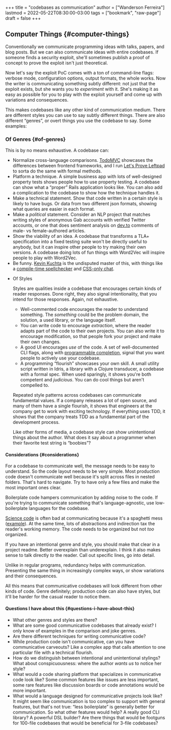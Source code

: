 +++
title = "codebases as communication"
author = ["Wanderson Ferreira"]
lastmod = 2022-05-22T08:30:00-03:00
tags = ["bookmark", "raw-page"]
draft = false
+++

## Computer Things {#computer-things}

Conventionally we communicate programming ideas with talks, papers, and
blog posts. But we can also communicate ideas with entire codebases. If
someone finds a security exploit, she'll sometimes publish a proof of
concept to prove the exploit isn't just theoretical.

Now let's say the exploit PoC comes with a ton of command-line flags:
verbose mode, configuration options, output formats, the whole works.
Now the writer is communicating something subtly different: not just
that the exploit exists, but she wants you to _experiment_ with it.
She's making it as easy as possible for you to play with the exploit
yourself and come up with variations and consequences.

This makes codebases like any other kind of communication medium. There
are different styles you can use to say subtly different things. There
are also different “genres”, or overt things you use the codebase to
say. Some examples:


### Of Genres {#of-genres}

This is by no means exhaustive. A codebase can:

-   Normalize cross-language comparisons.
    [TodoMVC](https://github.com/tastejs/todomvc/) showcases the
    differences between frontend frameworks, and I run
    [Let's Prove Leftpad](https://github.com/hwayne/lets-prove-leftpad/)
    to sorta do the same with formal methods.
-   Platform a technique. A simple business app with lots of well-designed
    property tests shows people how to use property testing. A codebase
    can show what a “proper” Rails application looks like. You can also
    add a complication to the codebase to show how the technique handles
    it.
-   Make a technical statement. Show that code written in a certain style
    is likely to have bugs. Or data from two different json formats,
    showing what queries are easier in each format.
-   Make a _political_ statement. Consider an NLP project that matches
    writing styles of anonymous Gab accounts with verified Twitter
    accounts, or one that does sentiment analysis on
    [dev.to](https://dev.to/) comments of male- vs female-authored
    articles.
-   Show the viability of an idea. A codebase that transforms a TLA+
    specification into a fixed testing suite won't be directly useful to
    anybody, but it can inspire other people to try making their own
    versions. A codebase doing lots of fun things with Word2Vec will
    inspire people to play with Word2Vec.
-   Be funny. [Kevin Kuchta](https://kevinkuchta.com/) is the undisputed
    master of this, with things like a
    [compile-time spellchecker](https://github.com/kkuchta/TSpell) and
    [CSS-only chat](https://github.com/kkuchta/css-only-chat).

<!--list-separator-->

-  Of Styles

    Styles are qualities inside a codebase that encourages certain kinds of
    reader responses. Done right, they also signal intentionality, that you
    intend for those responses. Again, not exhaustive.

    -   Well-commented code encourages the reader to understand something. The
        _something_ could be the problem domain, the solution, a used library,
        or the language itself.
    -   You can write code to encourage _extraction_, where the reader adapts
        part of the code to their own projects. You can also write it to
        encourage modification, so that people fork your project and make
        their own changes.
    -   A good UI encourages _use_ of the code. A set of well-documented CLI
        flags, along with
        [programmable
        completion](https://www.gnu.org/software/bash/manual/html_node/Programmable-Completion.html), signal that you want people to actively use your
        codebase.
    -   A programming “flourish” showcases your own skill. A small utility
        script written in Idris, a library with a Clojure transducer, a
        codebase with a formal spec. When used sparingly, it shows you're both
        competent and _judicious_. You can do cool things but aren't compelled
        to.

    Repeated style patterns across codebases can communicate fundamental
    values. If a company releases a lot of open source, and many of them
    have a single flourish, it shows that engineers at the company get to
    work with exciting technology. If everything uses TDD, it shows that the
    company treats TDD as a fundamental part of the development process.

    Like other forms of media, a codebase style can show unintentional
    things about the author. What does it say about a programmer when their
    favorite test string is “boobies”?


#### Considerations {#considerations}

For a codebase to communicate well, the message needs to be easy to
understand. So the code layout needs to be very simple. Most production
code doesn't communicate well because it's split across files in nested
folders. That's hard to navigate. Try to have only a few files and make
the most important ones clear.

Boilerplate code hampers communication by adding noise to the code. If
you're trying to communicate something that's language-agnostic, use
low-boilerplate languages for the codebase.

[Science
code](https://www.hillelwayne.com/how-do-we-trust-science-code/) is often bad at communicating because it's a spaghetti mess
([example](https://gist.github.com/adiamb/79750cb13aea84c9a55c3bf95b69cc1f)).
At the same time, lots of abstractions and indirection tax the reader's
working memory. The code needs to be organized but not _too_ organized.

If you have an intentional genre and style, you should make that clear
in a project readme. Better overexplain than underexplain. I think it
also makes sense to talk directly _to_ the reader. Call out specific
lines, go into detail.

Unlike in regular programs, redundancy helps with communication.
Presenting the same thing in increasingly complex ways, or show
variations and their consequences.

All this means that communicative codebases will look different from
other kinds of code. Genre definitely; production code can also have
styles, but it'll be harder for the casual reader to notice them.


#### Questions I have about this {#questions-i-have-about-this}

-   What other genres and styles are there?
-   What are some good communicative codebases that already exist? I only
    know of examples in the comparison and joke genres.
-   Are there different techniques for writing communicative code?
-   While production code isn't communicative, can you have communicative
    carveouts? Like a complex app that calls attention to one particular
    file with a technical flourish.
-   How do we distinguish between intentional and unintentional stylings?
    What about conspicuousness: where the author _wants us_ to notice her
    style?
-   What would a code sharing platform that specializes in communicative
    code look like? Some common features like issues are less important,
    some rare features like discussion boards or code annotations would be
    more important.
-   What would a language designed for communicative projects look like?
    It might seem like communication is too complex to support with
    general features, but that's not true: “less boilerplate” is generally
    better for communication. So what other features would help? A really
    good CLI library? A powerful DSL builder? Are there things that would
    be footguns for 100-file codebases that would be beneficial for 3-file
    codebases?
